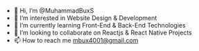 - 👋 Hi, I’m @MuhammadBuxS
- 👀 I’m interested in Website Design & Development
- 🌱 I’m currently learning Front-End & Back-End Technologies
- 💞️ I’m looking to collaborate on Reactjs & React Native Projects
- 📫 How to reach me mbux4001@gmail.com

<!---
MuhammadBuxS/MuhammadBuxS is a ✨ special ✨ repository because its `README.md` (this file) appears on your GitHub profile.
You can click the Preview link to take a look at your changes.
--->

